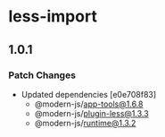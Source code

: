 # less-import

## 1.0.1

### Patch Changes

- Updated dependencies [e0e708f83]
  - @modern-js/app-tools@1.6.8
  - @modern-js/plugin-less@1.3.3
  - @modern-js/runtime@1.3.2
